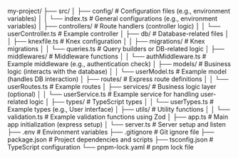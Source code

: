my-project/
├── src/
│ ├── config/ # Configuration files (e.g., environment variables)
│ │ └── index.ts # General configurations (e.g., environment variables)
│ ├── controllers/ # Route handlers (controller logic)
│ │ └── userController.ts # Example controller
│ ├── db/ # Database-related files
│ │ ├── knexfile.ts # Knex configuration
│ │ ├── migrations/ # Knex migrations
│ │ └── queries.ts # Query builders or DB-related logic
│ ├── middlewares/ # Middleware functions
│ │ └── authMiddleware.ts # Example middleware (e.g., authentication check)
│ ├── models/ # Business logic (interacts with the database)
│ │ └── userModel.ts # Example model (handles DB interaction)
│ ├── routes/ # Express route definitions
│ │ └── userRoutes.ts # Example routes
│ ├── services/ # Business logic layer (optional)
│ │ └── userService.ts # Example service for handling user-related logic
│ ├── types/ # TypeScript types
│ │ └── userTypes.ts # Example types (e.g., User interface)
│ ├── utils/ # Utility functions
│ │ └── validation.ts # Example validation functions using Zod
│ ├── app.ts # Main app initialization (express setup)
│ └── server.ts # Server setup and listen
├── .env # Environment variables
├── .gitignore # Git ignore file
├── package.json # Project dependencies and scripts
├── tsconfig.json # TypeScript configuration
└── pnpm-lock.yaml # pnpm lock file
